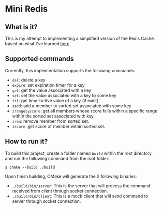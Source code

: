 # Mini Redis

## What is it?
This is my attempt to implementing a simplified version of the Redis Cache based on what I've learned [here](https://build-your-own.org/redis/#table-of-contents). 

## Supported commands
Currently, this implementation supports the following commands: 
- `del`: delete a key
- `expire`: set expiration timer for a key
- `get`: get the value associated with a key
- `set`: set the value associated with a key to some key
- `ttl`: get time-to-live value of a key (if exist)
- `zadd`: add a member to sorted set associated with some key
- `zrangebyscore`: get all members whose score falls within a specific range within the sorted set associated with key. 
- `zrem`: remove member from sorted set. 
- `zscore`: get score of member within sorted set. 

## How to run it?
To build this project, create a folder named `build` within the root directory and run the following command from the root folder: 
```
$ cmake --build ./build
```
Upon finish building, CMake will generate the 2 following binaries: 
- `./build/bin/server`: This is the server that will process the command received from client through socket connection. 
- `./build/bin/client`: This is a mock client that will send command to server through socket connection. 